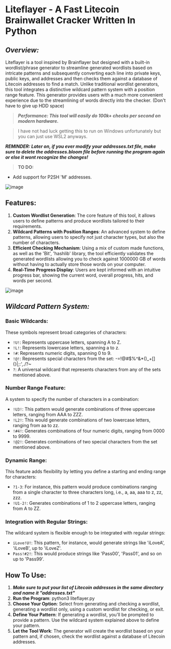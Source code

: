 # Liteflayer - A Fast Litecoin Brainwallet Cracker Written In Python

## ***Overview:***

Liteflayer is a tool inspired by Brainflayer but designed with a built-in wordlist/phrase generator to streamline generated wordlists based on intricate patterns and subsequently converting each line into private keys, public keys, and addresses and then checks them against a database of Litecoin addresses to find a match. Unlike traditional wordlist generators, this tool integrates a distinctive wildcard pattern system with a position range feature. This generator provides users with a much more convenient experience due to the streamlining of words directly into the checker. (Don't have to give up HDD space)

> ***Performance: This tool will easily do 100k+ checks per second on modern hardware.***

> I have not had luck getting this to run on Windows unfortunately but you can just use WSL2 anyways.

***REMINDER: Later on, if you ever modify your addresses.txt file, make sure to delete the addresses.bloom file before running the program again or else it wont recognize the changes!***

> **TO DO:**
* Add support for P2SH 'M' addresses.

![image](https://github.com/BlueCookieWookie/Liteflayer/assets/118572084/3bb48bb9-67f8-4db1-97ff-55116cfbe8e6)


## Features:

1. **Custom Wordlist Generation**: The core feature of this tool, it allows users to define patterns and produce wordlists tailored to their requirements.
2. **Wildcard Patterns with Position Ranges**: An advanced system to define patterns, allowing users to specify not just character types, but also the number of characters.
3. **Efficient Checking Mechanism**: Using a mix of custom made functions, as well as the 'Bit', 'hashlib' library, the tool efficiently validates the generated wordlists allowing you to check against 1000000 GB of words without having to actually store those words on your computer.
4. **Real-Time Progress Display**: Users are kept informed with an intuitive progress bar, showing the current word, overall progress, hits, and words per second.


![image](https://github.com/BlueCookieWookie/Liteflayer/assets/118572084/22fbd020-dd51-43df-ad01-57e42196cd6a)


## ***Wildcard Pattern System:***

### Basic Wildcards:

These symbols represent broad categories of characters:

- `!U!`: Represents uppercase letters, spanning A to Z.
- `!L!`: Represents lowercase letters, spanning a to z.
- `!#`: Represents numeric digits, spanning 0 to 9.
- `!@!`: Represents special characters from the set: -=!@#$%^&*()_+[]\{}|;:',./?~
- `?`: A universal wildcard that represents characters from any of the sets mentioned above.

### Number Range Feature:

A system to specify the number of characters in a combination:

- `!U3!`: This pattern would generate combinations of three uppercase letters, ranging from AAA to ZZZ.
- `!L2!`: This would generate combinations of two lowercase letters, ranging from aa to zz.
- `!#4!`: Generates combinations of four numeric digits, ranging from 0000 to 9999.
- `!@2!`: Generates combinations of two special characters from the set mentioned above.

### Dynamic Range:

This feature adds flexibility by letting you define a starting and ending range for characters:

- `?1-3`: For instance, this pattern would produce combinations ranging from a single character to three characters long, i.e., a, aa, aaa to z, zz, zzz.
- `!U1-2!`: Generates combinations of 1 to 2 uppercase letters, ranging from A to ZZ.

### Integration with Regular Strings:

The wildcard system is flexible enough to be integrated with regular strings:

- `iLove!U!`: This pattern, for instance, would generate strings like 'iLoveA', 'iLoveB', up to 'iLoveZ'.
- `Pass!#2!`: This would produce strings like 'Pass00', 'Pass01', and so on up to 'Pass99'.

## How To Use:

1. ***Make sure to put your list of Litecoin addresses in the same directory and name it "addresses.txt"***
2. **Run the Program**: python3 liteflayer.py
3. **Choose Your Option**: Select from generating and checking a wordlist, generating a wordlist only, using a custom wordlist for checking, or exit.
4. **Define Your Pattern**: If generating a wordlist, you'll be prompted to provide a pattern. Use the wildcard system explained above to define your pattern.
5. **Let the Tool Work**: The generator will create the wordlist based on your pattern and, if chosen, check the wordlist against a database of Litecoin addresses.


